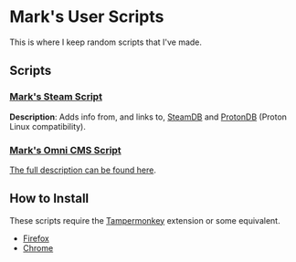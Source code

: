 # Mark's User Scripts

This is where I keep random scripts that I've made.

## Scripts

### [Mark's Steam Script](https://github.com/mkwsnyder/marks-user-scripts/tree/main/scripts/marks-steam-script)

**Description**: Adds info from, and links to, [SteamDB](https://steamdb.info/) and [ProtonDB](https://www.protondb.com/) (Proton Linux compatibility).

### [Mark's Omni CMS Script](https://github.com/mkwsnyder/marks-user-scripts/tree/main/scripts/marks-omni-cms-script)

[The full description can be found here](https://mark-snyder.ou.usu.edu/marks-omni-cms-script).

## How to Install

These scripts require the [Tampermonkey](https://www.tampermonkey.net/) extension or some equivalent.

- [Firefox](https://addons.mozilla.org/en-US/firefox/addon/tampermonkey/)
- [Chrome](https://chrome.google.com/webstore/detail/tampermonkey/dhdgffkkebhmkfjojejmpbldmpobfkfo)

